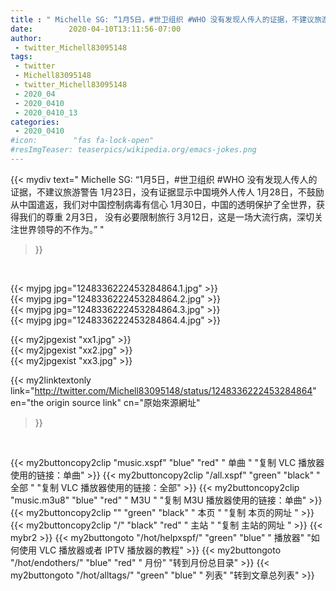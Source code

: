 ```yaml
---
title : " Michelle SG: “1月5日，#世卫组织 #WHO 没有发现人传人的证据，不建议旅游警告&#10;1月23日，没有证据显示中国境外人传人&#10;1月28日，不鼓励从中国遣返，我们对中国控制病毒有信心&#10;1月30日，中国的透明保护了全世界，获得我们的尊重&#10;2月3日，  没有必要限制旅行&#10;3月12日，这是一场大流行病，深切关注世界领导的不作为。”  "
date:        2020-04-10T13:11:56-07:00
author:
 - twitter_Michell83095148
tags:
 - twitter
 - Michell83095148
 - twitter_Michell83095148
 - 2020_04
 - 2020_0410
 - 2020_0410_13
categories:
 - 2020_0410
#icon:        "fas fa-lock-open"
#resImgTeaser: teaserpics/wikipedia.org/emacs-jokes.png
---
```


{{< mydiv text=" Michelle SG: “1月5日，#世卫组织 #WHO 没有发现人传人的证据，不建议旅游警告&#10;1月23日，没有证据显示中国境外人传人&#10;1月28日，不鼓励从中国遣返，我们对中国控制病毒有信心&#10;1月30日，中国的透明保护了全世界，获得我们的尊重&#10;2月3日，  没有必要限制旅行&#10;3月12日，这是一场大流行病，深切关注世界领导的不作为。”  "
>}}
<br>


 {{< myjpg jpg="1248336222453284864.1.jpg" >}}<br>  {{< myjpg jpg="1248336222453284864.2.jpg" >}}<br>  {{< myjpg jpg="1248336222453284864.3.jpg" >}}<br>  {{< myjpg jpg="1248336222453284864.4.jpg" >}}<br> 

{{< my2jpgexist "xx1.jpg" >}}<br>
{{< my2jpgexist "xx2.jpg" >}}<br>
{{< my2jpgexist "xx3.jpg" >}}<br>


{{< my2linktextonly link="http://twitter.com/Michell83095148/status/1248336222453284864"
en="the origin source link" cn="原始來源網址"
>}}


<br>

{{< my2buttoncopy2clip "music.xspf"        "blue"   "red"    " 单曲 "  "复制 VLC 播放器使用的链接：单曲" >}} {{< my2buttoncopy2clip "/all.xspf"         "green"  "black"  " 全部 "  "复制 VLC 播放器使用的链接：全部" >}} {{< my2buttoncopy2clip "music.m3u8"        "blue"   "red"    " M3U  "    "复制 M3U 播放器使用的链接：单曲" >}} {{< my2buttoncopy2clip ""                  "green"  "black"  " 本页 "    "复制 本页的网址 " >}} {{< my2buttoncopy2clip "/"                 "black"  "red"    " 主站 "    "复制 主站的网址 " >}} {{< mybr2 >}} {{< my2buttongoto      "/hot/helpxspf/"    "green"  "blue"   " 播放器" "如何使用 VLC 播放器或者 IPTV 播放器的教程" >}} {{< my2buttongoto      "/hot/endothers/"   "blue"   "red"    " 月份"   "转到月份总目录" >}} {{< my2buttongoto      "/hot/alltags/"     "green"  "blue"   " 列表"   "转到文章总列表" >}} 

